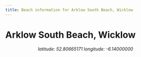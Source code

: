 ```yaml
---
title: Beach information for Arklow South Beach, Wicklow
---
```

# Arklow South Beach, Wicklow 

 <link rel="stylesheet" href="https://unpkg.com/leaflet@1.8.0/dist/leaflet.css"
   integrity="sha512-hoalWLoI8r4UszCkZ5kL8vayOGVae1oxXe/2A4AO6J9+580uKHDO3JdHb7NzwwzK5xr/Fs0W40kiNHxM9vyTtQ=="
   crossorigin=""/>
<script src="https://unpkg.com/leaflet@1.8.0/dist/leaflet.js"
   integrity="sha512-BB3hKbKWOc9Ez/TAwyWxNXeoV9c1v6FIeYiBieIWkpLjauysF18NzgR1MBNBXf8/KABdlkX68nAhlwcDFLGPCQ=="
   crossorigin=""></script>

<div align="center"><i>latitude: 52.80665171 longitude: -6.14000000</i></div>